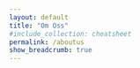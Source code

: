 ```yaml
---
layout: default
title: "Om Oss"
#include_collection: cheatsheet
permalink: /aboutus
show_breadcrumb: true
---
```

